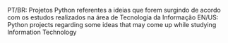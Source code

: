 PT/BR: Projetos Python referentes a ideias que forem surgindo de acordo com os estudos realizados na área de Tecnologia da Informação
EN/US: Python projects regarding some ideas that may come up while studying Information Technology
